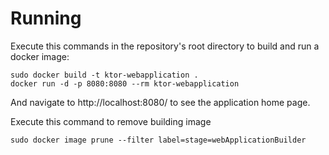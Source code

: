 # Running
Execute this commands in the repository's root directory to build and run a docker image:
```
sudo docker build -t ktor-webapplication .
docker run -d -p 8080:8080 --rm ktor-webapplication
```
And navigate to http://localhost:8080/ to see the application home page.

Execute this command to remove building image
```
sudo docker image prune --filter label=stage=webApplicationBuilder
```